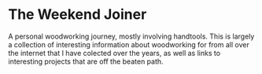 # The Weekend Joiner
A personal woodworking journey, mostly involving handtools. This is largely a collection of interesting information about woodworking for from all over the internet that I have colected over the years, as well as links to interesting projects that are off the beaten path.
